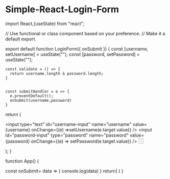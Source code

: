 # Simple-React-Login-Form

import React,{useState} from "react";

// Use functional or class component based on your preference.
// Make it a default export.

export default function LoginForm({ onSubmit }) {
  const [username, setUsername] = useState("");
  const [password, setPassword] = useState("");

    const validate = () => {
      return username.length & password.length;
    }


    const submitHandler = e => {
      e.preventDefault();
      onSubmit(username,password)
    }
  return (
    <div>
      <form onSubmit={submitHandler}>
        <input type="text" id="username-input" name="username" value={username} onChange={(e) =>setUsername(e.target.value)} />
         <input id="password-input" type="password" name="password" value={password} onChange={(e) => setPassword(e.target.value)} />
         <button id="login-button" type="submit" disabled={!validate()} name="submit" />
      </form>
  </div>);
}

function App() {

  const onSubmit= data => {
    console.log(data)
  }
  return(
    <LoginForm onSubmit={onSubmit} />
  )
}
